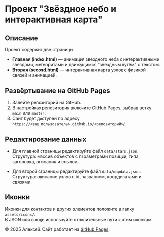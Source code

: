 # Проект "Звёздное небо и интерактивная карта"

## Описание
Проект содержит две страницы:
- **Главная (index.html)** — анимация звёздного неба с интерактивными звёздами, метеоритами и движущимся "звёздным путём" с текстом.
- **Вторая (second.html)** — интерактивная карта узлов с физикой связей и анимацией.

## Развёртывание на GitHub Pages
1. Залейте репозиторий на GitHub.
2. В настройках репозитория включите GitHub Pages, выбрав ветку `main` или `master`.
3. Сайт будет доступен по адресу `https://<ваш_пользователь>.github.io/<репозиторий>/`.

## Редактирование данных

- Для главной страницы редактируйте файл `data/stars.json`.  
  Структура: массив объектов с параметрами позиции, типа, заголовка, описания и ссылок.

- Для второй страницы редактируйте файл `data/mapdata.json`.  
  Структура: описание узлов с id, названием, координатами и связями.

## Иконки
Иконки для контактов и других элементов положите в папку `assets/icons/`.  
В JSON или в коде используйте относительные пути к этим иконкам.



© 2025 Алексей. Сайт работает на [GitHub Pages](https://pages.github.com/).
